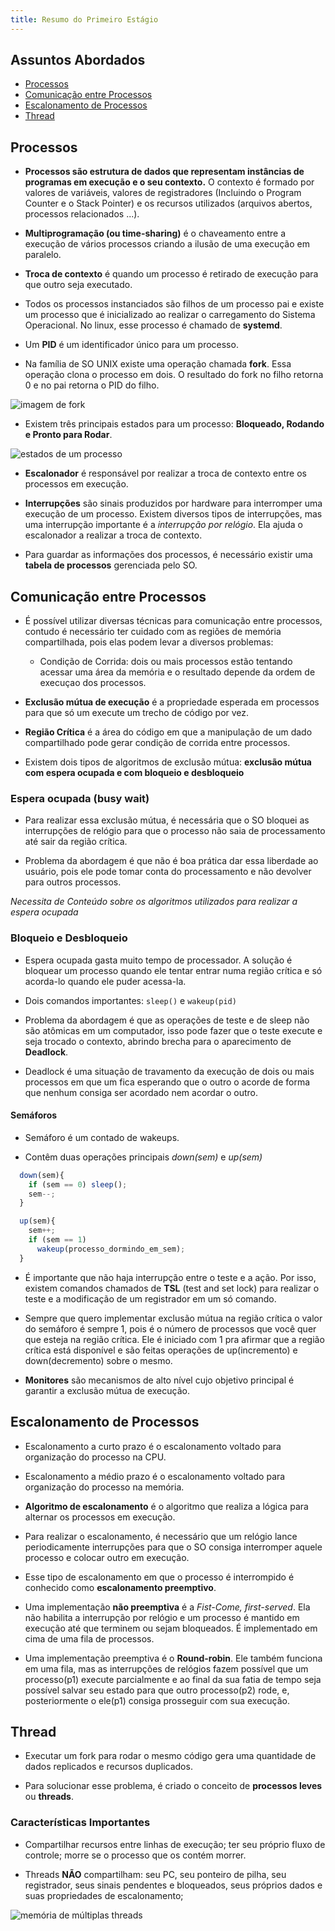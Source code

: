 ```yaml
---
title: Resumo do Primeiro Estágio
---
```


## Assuntos Abordados
- [Processos](#processos)
- [Comunicação entre Processos](#comunicacao)
- [Escalonamento de Processos](#escalonamento)
- [Thread](#thread)

## Processos

- **Processos são estrutura de dados que representam instâncias de programas em execução e o seu contexto.**
O contexto é formado por valores de variáveis, valores de registradores (Incluindo o Program Counter e 
o Stack Pointer) e os recursos utilizados (arquivos abertos, processos relacionados ...).

- **Multiprogramação (ou time-sharing)** é o chaveamento entre a execução de vários processos criando a ilusão
de uma execução em paralelo. 

- **Troca de contexto** é quando um processo é retirado de execução para que outro seja executado.

- Todos os processos instanciados são filhos de um processo pai e existe um processo que é inicializado
ao realizar o carregamento do Sistema Operacional. No linux, esse processo é chamado de **systemd**.

- Um **PID** é um identificador único para um processo.

- Na família de SO UNIX existe uma operação chamada **fork**. Essa operação clona o processo em dois. O
resultado do fork no filho retorna 0 e no pai retorna o PID do filho.

![imagem de fork](https://www.ppgia.pucpr.br/~laplima/ensino/so/materia/images/ps-fork.png)

- Existem três principais estados para um processo: **Bloqueado, Rodando e Pronto para Rodar**.

![estados de um processo](https://www.ppgia.pucpr.br/~laplima/ensino/so/materia/images/ps-estados.png)

- **Escalonador** é responsável por realizar a troca de contexto entre os processos em execução.

- **Interrupções** são sinais produzidos por hardware para interromper uma execução de um processo.
Existem diversos tipos de interrupções, mas uma interrupção importante é a *interrupção por relógio*.
Ela ajuda o escalonador a realizar a troca de contexto.

- Para guardar as informações dos processos, é necessário existir uma **tabela de processos** gerenciada
pelo SO.

## Comunicação entre Processos

- É possível utilizar diversas técnicas para comunicação entre processos, contudo é necessário
ter cuidado com as regiões de memória compartilhada, pois elas podem levar a diversos problemas:
  * Condição de Corrida: dois ou mais processos estão tentando acessar uma área da memória e o resultado
  depende da ordem de execuçao dos processos.
  
- **Exclusão mútua de execução** é a propriedade esperada em processos para que só um execute um trecho
de código por vez.

- **Região Crítica** é a área do código em que a manipulação de um dado compartilhado pode gerar 
condição de corrida entre processos.

- Existem dois tipos de algoritmos de exclusão mútua: **exclusão mútua com espera ocupada e com bloqueio e desbloqueio**

### Espera ocupada (busy wait)

- Para realizar essa exclusão mútua, é necessária que o SO bloquei as interrupções de relógio para
que o processo não saia de processamento até sair da região crítica.

- Problema da abordagem é que não é boa prática dar essa liberdade ao usuário, pois ele pode
tomar conta do processamento e não devolver para outros processos.

*Necessita de Conteúdo sobre os algoritmos utilizados para realizar a espera ocupada*

### Bloqueio e Desbloqueio

- Espera ocupada gasta muito tempo de processador. A solução é bloquear um processo quando ele tentar
entrar numa região crítica e só acorda-lo quando ele puder acessa-la.

- Dois comandos importantes: `sleep()` e `wakeup(pid)`

- Problema da abordagem é que as operações de teste e de sleep não são atômicas em um computador,
isso pode fazer que o teste execute e seja trocado o contexto, abrindo brecha para o aparecimento de
**Deadlock**.

- Deadlock é uma situação de travamento da execução de dois ou mais processos em que um fica esperando
que o outro o acorde de forma que nenhum consiga ser acordado nem acordar o outro.

#### Semáforos

- Semáforo é um contado de wakeups.

- Contêm duas operações principais *down(sem)* e *up(sem)*
```javascript
  down(sem){
    if (sem == 0) sleep();
    sem--;
  }
```

```javascript
  up(sem){
    sem++;
    if (sem == 1)
      wakeup(processo_dormindo_em_sem);
  }
```

- É importante que não haja interrupção entre o teste e a ação. Por isso, existem comandos chamados de
**TSL** (test and set lock) para realizar o teste e a modificação de um registrador em um só comando.

- Sempre que quero implementar exclusão mútua na região crítica o valor do semáforo é sempre 1, pois é o número de processos que você quer que esteja na região crítica. Ele é iniciado com 1 pra afirmar que a região crítica está disponível e são feitas operações de up(incremento) e down(decremento) sobre o mesmo.

- **Monitores** são mecanismos de alto nível cujo objetivo principal é garantir a exclusão mútua de 
execução.

## Escalonamento de Processos

- Escalonamento a curto prazo é o escalonamento voltado para organização do processo na CPU.

- Escalonamento a médio prazo é o escalonamento voltado para organização do processo na memória.

- **Algoritmo de escalonamento** é o algoritmo que realiza a lógica para alternar os processos em
execução.

- Para realizar o escalonamento, é necessário que um relógio lance periodicamente interrupções para
que o SO consiga interromper aquele processo e colocar outro em execução.

- Esse tipo de escalonamento em que o processo é interrompido é conhecido como **escalonamento preemptivo**.

- Uma implementação **não preemptiva** é a *Fist-Come, first-served*. Ela não habilita a interrupção
por relógio e um processo é mantido em execução até que terminem ou sejam bloqueados. É implementado
em cima de uma fila de processos.

- Uma implementação preemptiva é o **Round-robin**. Ele também funciona em uma fila, mas as interrupções
de relógios fazem possível que um processo(p1) execute parcialmente e ao final da sua fatia de tempo seja
possível salvar seu estado para que outro processo(p2) rode, e, posteriormente o ele(p1) consiga prosseguir com
sua execução.

## Thread

- Executar um fork para rodar o mesmo código gera uma quantidade de dados replicados e recursos duplicados.

- Para solucionar esse problema, é criado o conceito de **processos leves** ou **threads**.

### Características Importantes

 - Compartilhar recursos entre linhas de execução; ter seu próprio fluxo de controle; morre se o 
 processo que os contém morrer.
 
 - Threads **NÃO** compartilham: seu PC, seu ponteiro de pilha, seu registrador, seus sinais pendentes e bloqueados,
 seus próprios dados e suas propriedades de escalonamento;
 
 ![memória de múltiplas threads](https://www.ppgia.pucpr.br/~laplima/ensino/so/materia/images/ps-modelo_threads.png)
 

